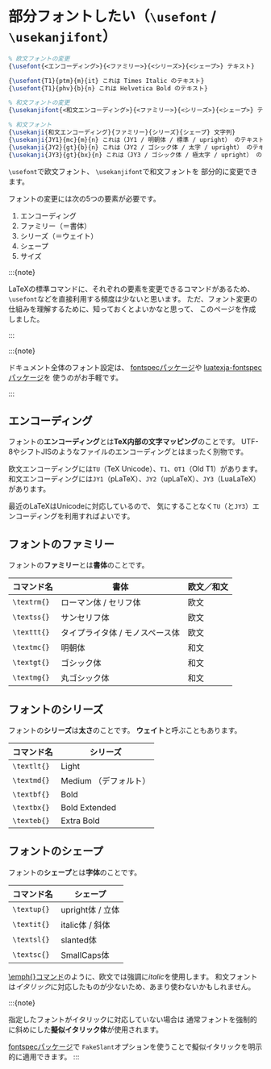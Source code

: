 # 部分フォントしたい（`\usefont` / `\usekanjifont`）

```latex
% 欧文フォントの変更
{\usefont{<エンコーディング>}{<ファミリー>}{<シリーズ>}{<シェープ>} テキスト}

{\usefont{T1}{ptm}{m}{it} これは Times Italic のテキスト}
{\usefont{T1}{phv}{b}{n} これは Helvetica Bold のテキスト}

% 和文フォントの変更
{\usekanjifont{<和文エンコーディング>}{<ファミリー>}{<シリーズ>}{<シェープ>} テキスト}

% 和文フォント
{\usekanji{和文エンコーディング}{ファミリー}{シリーズ}{シェープ} 文字列}
{\usekanji{JY1}{mc}{m}{n} これは（JY1 / 明朝体 / 標準 / upright） のテキスト} % pLaTeX
{\usekanji{JY2}{gt}{b}{n} これは（JY2 / ゴシック体 / 太字 / upright） のテキスト} % upLaTeX
{\usekanji{JY3}{gt}{bx}{n} これは（JY3 / ゴシック体 / 極太字 / upright） のテキスト} % LuaLaTeX
```

`\usefont`で欧文フォント、
`\usekanjifont`で和文フォントを
部分的に変更できます。

フォントの変更には次の5つの要素が必要です。

1. エンコーディング
1. ファミリー（＝書体）
1. シリーズ（＝ウェイト）
1. シェープ
1. サイズ

:::{note}

LaTeXの標準コマンドに、それぞれの要素を変更できるコマンドがあるため、
`\usefont`などを直接利用する頻度は少ないと思います。
ただ、フォント変更の仕組みを理解するために、知っておくとよいかなと思って、
このページを作成しました。

:::

:::{note}

ドキュメント全体のフォント設定は、
[fontspecパッケージ](./latex-fontspec.md)や
[luatexja-fontspecパッケージ](./latex-luatexja-fontspec.md)を
使うのがお手軽です。

:::

## エンコーディング

フォントの**エンコーディング**とは**TeX内部の文字マッピング**のことです。
UTF-8やシフトJISのようなファイルのエンコーディングとはまったく別物です。

欧文エンコーディングには`TU`（TeX Unicode）、`T1`、`OT1`（Old T1）があります。
和文エンコーディングには`JY1`（pLaTeX）、`JY2`（upLaTeX）、`JY3`（LuaLaTeX）があります。

最近のLaTeXはUnicodeに対応しているので、
気にすることなく`TU`（と`JY3`）エンコーディングを利用すればよいです。

## フォントのファミリー

フォントの**ファミリー**とは**書体**のことです。

| コマンド名 | 書体 | 欧文／和文 |
|---|---|---|
| `\textrm{}` | ローマン体 / セリフ体 | 欧文 |
| `\textss{}` | サンセリフ体 | 欧文 |
| `\texttt{}` | タイプライタ体 / モノスペース体 | 欧文 |
| `\textmc{}` | 明朝体 | 和文 |
| `\textgt{}` | ゴシック体 | 和文 |
| `\textmg{}` | 丸ゴシック体 | 和文 |

## フォントのシリーズ

フォントの**シリーズ**は**太さ**のことです。
**ウェイト**と呼ぶこともあります。

| コマンド名 | シリーズ |
|---|---|
| `\textlt{}` | Light |
| `\textmd{}` | Medium （デフォルト） |
| `\textbf{}` | Bold |
| `\textbx{}` | Bold Extended |
| `\texteb{}` | Extra Bold |

## フォントのシェープ

フォントの**シェープ**とは**字体**のことです。

| コマンド名 | シェープ |
|---|---|
| `\textup{}` | upright体 / 立体 |
| `\textit{}` | italic体 / 斜体|
| `\textsl{}` | slanted体 |
| `\textsc{}` | SmallCaps体 |

[\emph{}コマンド](./latex-emph.md)のように、欧文では強調に*italic*を使用します。
和文フォントは*イタリック*に対応したものが少ないため、あまり使わないかもしれません。

:::{note}

指定したフォントがイタリックに対応していない場合は
通常フォントを強制的に斜めにした**擬似イタリック体**が使用されます。

[fontspecパッケージ](./latex-fontspec.md)で
`FakeSlant`オプションを使うことで擬似イタリックを明示的に適用できます。
:::
